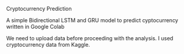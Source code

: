 Cryptocurrency Prediction

A simple Bidirectional LSTM and GRU model to predict cyptocurrency written in Google Colab




We need to upload data before proceeding with the analysis. I used cryptocurrency data from Kaggle.
